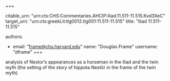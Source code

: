 +++


citable_urn: "urn:cts:CHS:Commentaries.AHCIP:Iliad.11.511-11.515.Kvd3XeC"
target_urn: "urn:cts:greekLit:tlg0012.tlg001:11.511-11.515"
title: "Iliad 11.511-11.515"

authors:
- email: "frame@chs.harvard.edu"
  name: "Douglas Frame"
  username: "dframe"
+++

<p>analysis of Nestor’s appearances as a horseman in the Iliad and the twin myth (the setting of the story of hippota Nestōr in the frame of the twin myth)</p>
